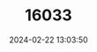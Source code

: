 ---
title: "16033"
category: "Papustyla pulcherrima"
draft: false
date: 2024-02-22 13:03:50
languages:
  English: ["Emerald Green Snail", "Green Tree Snail", "Manus Green Tree Snail"]
---